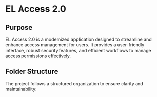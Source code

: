 # EL Access 2.0

## Purpose
EL Access 2.0 is a modernized application designed to streamline and enhance access management for users. It provides a user-friendly interface, robust security features, and efficient workflows to manage access permissions effectively.

## Folder Structure
The project follows a structured organization to ensure clarity and maintainability:

